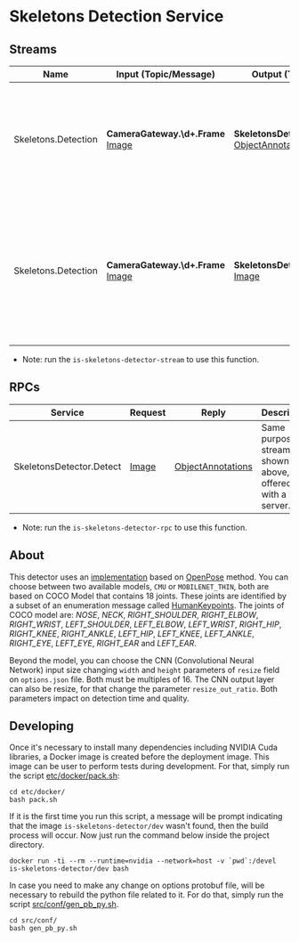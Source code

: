 Skeletons Detection Service
===

Streams
---

| Name | Input (Topic/Message) | Output (Topic/Message) | Description |
| ---- | --------------------- | ---------------------- | ----------- |
| Skeletons.Detection | **CameraGateway.\d+.Frame** [Image] | **SkeletonsDetector.\d+.Detection** [ObjectAnnotations] | Detect skeletons on images published by cameras and publishes an ObjectAnnotations message containing all the skeletons detected |
| Skeletons.Detection | **CameraGateway.\d+.Frame** [Image] | **SkeletonsDetector.\d+.Rendered** [Image] | After detection, skeletons are drew on input image and published for visualization. **NOTE:** *This stream will be deprecated after [mjpeg server](https://github.com/labviros/is-mjpeg-server) became able to render any [ObjectAnnotations]* |

- Note: run the `is-skeletons-detector-stream` to use this function.


RPCs
---
| Service | Request | Reply | Description |
| ------- | ------- | ------| ----------- |
| SkeletonsDetector.Detect | [Image] | [ObjectAnnotations] | Same purpose of stream shown above, but offered with a RPC server. |

[Image]: https://github.com/labviros/is-msgs/blob/modern-cmake/docs/README.md#is.vision.Image
[ObjectAnnotations]: https://github.com/labviros/is-msgs/blob/modern-cmake/docs/README.md#is.vision.ObjectAnnotations

- Note: run the `is-skeletons-detector-rpc` to use this function.

About
---

This detector uses an [implementation](https://github.com/ildoonet/tf-pose-estimation) based on [OpenPose](https://github.com/CMU-Perceptual-Computing-Lab/openpose) method. You can choose between two available models, `CMU` or `MOBILENET_THIN`, both are based on COCO Model that contains 18 joints. These joints are identified by a subset of an enumeration message called [HumanKeypoints](https://github.com/labviros/is-msgs/blob/modern-cmake/docs/README.md#humankeypoints). The joints of COCO model are: *NOSE*, *NECK*, *RIGHT_SHOULDER*, *RIGHT_ELBOW*, *RIGHT_WRIST*, *LEFT_SHOULDER*, *LEFT_ELBOW*, *LEFT_WRIST*, *RIGHT_HIP*, *RIGHT_KNEE*, *RIGHT_ANKLE*, *LEFT_HIP*, *LEFT_KNEE*, *LEFT_ANKLE*, *RIGHT_EYE*, *LEFT_EYE*, *RIGHT_EAR* and *LEFT_EAR*.

Beyond the model, you can choose the CNN (Convolutional Neural Network) input size changing `width` and `height` parameters of `resize` field on `options.json` file. Both must be multiples of 16. The CNN output layer can also be resize, for that change the parameter `resize_out_ratio`. Both parameters impact on detection time and quality.

 
Developing
---

Once it's necessary to install many dependencies including NVIDIA Cuda libraries, a Docker image is created before the deployment image. This image can be user to perform tests during development. For that, simply run the script [etc/docker/pack.sh](https://github.com/labviros/is-skeletons-detector/blob/master/etc/docker/pack.sh):

```shell
cd etc/docker/
bash pack.sh
```
If it is the first time you run this script, a message will be prompt indicating that the image `is-skeletons-detector/dev` wasn't found, then the build process will occur. Now just run the command below inside the project directory.

```shell
docker run -ti --rm --runtime=nvidia --network=host -v `pwd`:/devel is-skeletons-detector/dev bash
```

In case you need to make any change on options protobuf file, will be necessary to rebuild the python file related to it. For do that, simply run the script [src/conf/gen_pb_py.sh](https://github.com/labviros/is-skeletons-detector/blob/master/src/conf/gen_pb_py.sh).


```shell
cd src/conf/
bash gen_pb_py.sh
```